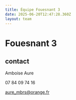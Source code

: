 ```yaml
---
title: Équipe Fouesnant 3
date: 2025-06-20T12:47:28.360Z
layout: team
---
```


# Fouesnant 3



## contact 

 Amboise Aure

07 84 09 74 16

aure_mbrs@orange.fr

